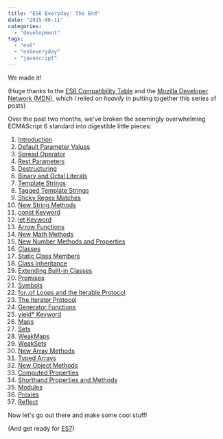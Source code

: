 ```yaml
---
title: "ES6 Everyday: The End"
date: "2015-06-11"
categories: 
  - "development"
tags: 
  - "es6"
  - "es6everyday"
  - "javascript"
---
```


We made it!

(Huge thanks to the [ES6 Compatibility Table](http://kangax.github.io/compat-table/es6/) and the [Mozilla Developer Network (MDN)](https://developer.mozilla.org/en-US/), which I relied on _heavily_ in putting together this series of posts)

Over the past two months, we've broken the seemingly overwhelming ECMAScript 6 standard into digestible little pieces:

1. [Introduction](http://www.loganfranken.com/blog/798/es6-everyday/)
2. [Default Parameter Values](http://www.loganfranken.com/blog/800/es6-everyday-default-parameter-values/)
3. [Spread Operator](http://www.loganfranken.com/blog/813/es6-everyday-spread-operator/)
4. [Rest Parameters](http://www.loganfranken.com/blog/807/es6-everyday-rest-parameters/)
5. [Destructuring](http://www.loganfranken.com/blog/837/es6-everyday-destructuring/)
6. [Binary and Octal Literals](http://www.loganfranken.com/blog/817/es6-everyday-binary-and-octal-literals/)
7. [Template Strings](http://www.loganfranken.com/blog/821/es6-everyday-template-strings/)
8. [Tagged Template Strings](http://www.loganfranken.com/blog/825/es6-everyday-tagged-template-strings/)
9. [Sticky Regex Matches](http://www.loganfranken.com/blog/831/es6-everyday-sticky-regex-matches/)
10. [New String Methods](http://www.loganfranken.com/blog/869/es6-everyday-new-string-methods/)
11. [const Keyword](http://www.loganfranken.com/blog/843/es6-everyday-const-keyword/)
12. [let Keyword](http://www.loganfranken.com/blog/845/es6-everyday-let-keyword/)
13. [Arrow Functions](http://www.loganfranken.com/blog/850/es6-everyday-arrow-functions/)
14. [New Math Methods](http://www.loganfranken.com/blog/861/es6-everyday-new-math-methods/)
15. [New Number Methods and Properties](http://www.loganfranken.com/blog/877/es6-everyday-new-number-methods-and-properties/)
16. [Classes](http://www.loganfranken.com/blog/852/es6-everyday-classes/)
17. [Static Class Members](http://www.loganfranken.com/blog/1027/es6-everyday-static-class-members/)
18. [Class Inheritance](http://www.loganfranken.com/blog/855/es6-everyday-class-inheritance/)
19. [Extending Built-in Classes](http://www.loganfranken.com/blog/864/es6-everyday-extending-built-in-classes/)
20. [Promises](http://www.loganfranken.com/blog/879/es6-everyday-promises/)
21. [Symbols](http://www.loganfranken.com/blog/882/es6-everyday-symbols/)
22. [for..of Loops and the Iterable Protocol](http://www.loganfranken.com/blog/884/es6-everyday-for-of-loops-and-the-iterable-protocol/)
23. [The Iterator Protocol](http://www.loganfranken.com/blog/886/es6-everyday-the-iterator-protocol/)
24. [Generator Functions](http://www.loganfranken.com/blog/1065/es6-everyday-generator-functions/)
25. [yield\* Keyword](http://www.loganfranken.com/blog/1069/es6-everyday-yield-keyword/)
26. [Maps](http://www.loganfranken.com/blog/888/es6-everyday-maps/)
27. [Sets](http://www.loganfranken.com/blog/892/es6-everyday-sets/)
28. [WeakMaps](http://www.loganfranken.com/blog/890/es6-everyday-weakmaps/)
29. [WeakSets](http://www.loganfranken.com/blog/1095/es6-everyday-weaksets/)
30. [New Array Methods](http://www.loganfranken.com/blog/896/es6-everyday-new-array-methods/)
31. [Typed Arrays](http://www.loganfranken.com/blog/904/es6-everyday-typed-arrays/)
32. [New Object Methods](http://www.loganfranken.com/blog/908/es6-everyday-new-object-methods/)
33. [Computed Properties](http://www.loganfranken.com/blog/912/es6-everyday-computed-properties/)
34. [Shorthand Properties and Methods](http://www.loganfranken.com/blog/910/es6-everyday-shorthand-properties-and-methods/)
35. [Modules](http://www.loganfranken.com/blog/906/es6-everyday-modules/)
36. [Proxies](http://www.loganfranken.com/blog/900/es6-everyday-proxies/)
37. [Reflect](http://www.loganfranken.com/blog/902/es6-everyday-reflect/)

Now let's go out there and make some cool stuff!

(And get ready for [ES7](http://kangax.github.io/compat-table/es7/))
